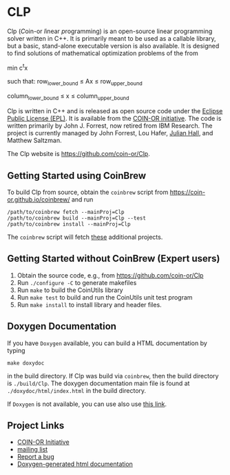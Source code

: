 # CLP

Clp (*C*oin-or *l*inear *p*rogramming) is an open-source linear programming solver written in C++.
It is primarily meant to be used as a callable library, but a basic, stand-alone executable version is also available.
It is designed to find solutions of mathematical optimization problems of the from

min c<sup>t</sup>x

such that:
  row<sub>lower_bound</sub> &le; Ax &le; row<sub>upper_bound</sub>

  column<sub>lower_bound</sub> &le; x &le; column<sub>upper_bound</sub>


Clp is written in C++ and is released as open source code under the [Eclipse Public License (EPL)](http://www.opensource.org/licenses/eclipse-1.0).
It is available from the [COIN-OR initiative](http://www.coin-or.org/).
The code is written primarily by John J. Forrest, now retired from IBM Research.
The project is currently managed by John Forrest, Lou Hafer, [Julian Hall](https://www.maths.ed.ac.uk/hall/), and Matthew Saltzman.

The Clp website is https://github.com/coin-or/Clp.

## Getting Started using CoinBrew

To build Clp from source, obtain the `coinbrew` script from
https://coin-or.github.io/coinbrew/
and run


    /path/to/coinbrew fetch --mainProj=Clp
    /path/to/coinbrew build --mainProj=Clp --test
    /path/to/coinbrew install --mainProj=Clp


The `coinbrew` script will fetch [these](Dependencies) additional projects.


## Getting Started without CoinBrew (Expert users)

 1. Obtain the source code, e.g., from https://github.com/coin-or/Clp
 2. Run `./configure -C` to generate makefiles
 3. Run `make` to build the CoinUtils library
 4. Run `make test` to build and run the CoinUtils unit test program
 5. Run `make install` to install library and header files.


## Doxygen Documentation

If you have `Doxygen` available, you can build a HTML documentation by typing

 `make doxydoc` 

in the build directory.
If Clp was build via `coinbrew`, then the build directory is `./build/Clp`.
The doxygen documentation main file is found at `./doxydoc/html/index.html` in the build directory.

If `Doxygen` is not available, you can use also use [this link](http://www.coin-or.org/Doxygen/Clp).


## Project Links

 * [COIN-OR Initiative](http://www.coin-or.org/)
 * [mailing list](http://list.coin-or.org/mailman/listinfo/clp)
 * [Report a bug](https://github.com/coin-or/Clp/issues/new)
 * [Doxygen-generated html documentation](http://www.coin-or.org/Doxygen/Clp)

